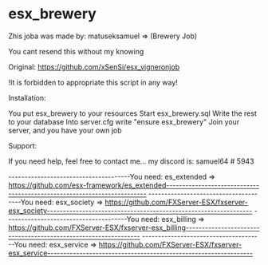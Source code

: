 # esx_brewery
Zhis joba was made by: matuseksamuel => (Brewery Job)

You cant resend this without my knowing

Original: https://github.com/xSenSi/esx_vigneronjob

!It is forbidden to appropriate this script in any way!


Installation:

You put esx_brewery to your resources
Start esx_brewery.sql
Write the rest to your database
Into server.cfg write "ensure esx_brewery"
Join your server, and you have your own job



Support:

If you need help, feel free to contact me...
my discord is: samuel64 # 5943


--------------------------------------You need: es_extended => https://github.com/esx-framework/es_extended------------------------------------------------------------------------
--------------------------------------You need: esx_society => https://github.com/FXServer-ESX/fxserver-esx_society----------------------------------------------------------------
--------------------------------------You need: esx_billing => https://github.com/FXServer-ESX/fxserver-esx_billing----------------------------------------------------------------
--------------------------------------You need: esx_service => https://github.com/FXServer-ESX/fxserver-esx_service----------------------------------------------------------------
